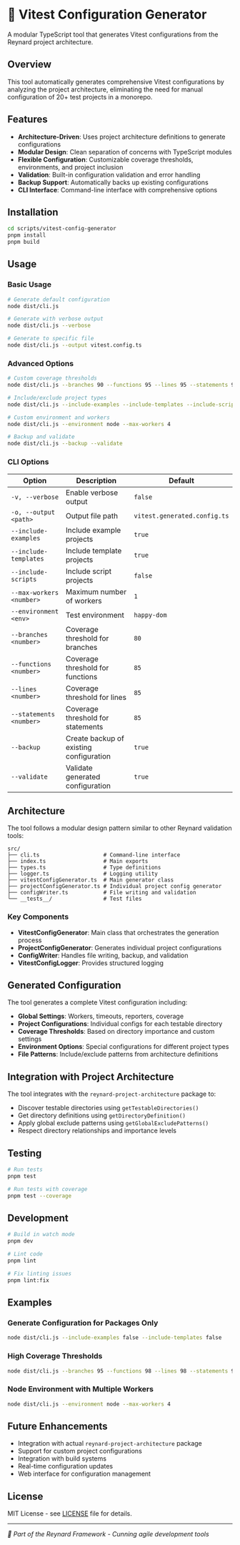 # 🦊 Vitest Configuration Generator

A modular TypeScript tool that generates Vitest configurations from the Reynard project architecture.

## Overview

This tool automatically generates comprehensive Vitest configurations by analyzing the project architecture, eliminating the need for manual configuration of 20+ test projects in a monorepo.

## Features

- **Architecture-Driven**: Uses project architecture definitions to generate configurations
- **Modular Design**: Clean separation of concerns with TypeScript modules
- **Flexible Configuration**: Customizable coverage thresholds, environments, and project inclusion
- **Validation**: Built-in configuration validation and error handling
- **Backup Support**: Automatically backs up existing configurations
- **CLI Interface**: Command-line interface with comprehensive options

## Installation

```bash
cd scripts/vitest-config-generator
pnpm install
pnpm build
```

## Usage

### Basic Usage

```bash
# Generate default configuration
node dist/cli.js

# Generate with verbose output
node dist/cli.js --verbose

# Generate to specific file
node dist/cli.js --output vitest.config.ts
```

### Advanced Options

```bash
# Custom coverage thresholds
node dist/cli.js --branches 90 --functions 95 --lines 95 --statements 95

# Include/exclude project types
node dist/cli.js --include-examples --include-templates --include-scripts

# Custom environment and workers
node dist/cli.js --environment node --max-workers 4

# Backup and validate
node dist/cli.js --backup --validate
```

### CLI Options

| Option | Description | Default |
|--------|-------------|---------|
| `-v, --verbose` | Enable verbose output | `false` |
| `-o, --output <path>` | Output file path | `vitest.generated.config.ts` |
| `--include-examples` | Include example projects | `true` |
| `--include-templates` | Include template projects | `true` |
| `--include-scripts` | Include script projects | `false` |
| `--max-workers <number>` | Maximum number of workers | `1` |
| `--environment <env>` | Test environment | `happy-dom` |
| `--branches <number>` | Coverage threshold for branches | `80` |
| `--functions <number>` | Coverage threshold for functions | `85` |
| `--lines <number>` | Coverage threshold for lines | `85` |
| `--statements <number>` | Coverage threshold for statements | `85` |
| `--backup` | Create backup of existing configuration | `true` |
| `--validate` | Validate generated configuration | `true` |

## Architecture

The tool follows a modular design pattern similar to other Reynard validation tools:

```
src/
├── cli.ts                    # Command-line interface
├── index.ts                  # Main exports
├── types.ts                  # Type definitions
├── logger.ts                 # Logging utility
├── vitestConfigGenerator.ts  # Main generator class
├── projectConfigGenerator.ts # Individual project config generator
├── configWriter.ts           # File writing and validation
└── __tests__/                # Test files
```

### Key Components

- **VitestConfigGenerator**: Main class that orchestrates the generation process
- **ProjectConfigGenerator**: Generates individual project configurations
- **ConfigWriter**: Handles file writing, backup, and validation
- **VitestConfigLogger**: Provides structured logging

## Generated Configuration

The tool generates a complete Vitest configuration including:

- **Global Settings**: Workers, timeouts, reporters, coverage
- **Project Configurations**: Individual configs for each testable directory
- **Coverage Thresholds**: Based on directory importance and custom settings
- **Environment Options**: Special configurations for different project types
- **File Patterns**: Include/exclude patterns from architecture definitions

## Integration with Project Architecture

The tool integrates with the `reynard-project-architecture` package to:

- Discover testable directories using `getTestableDirectories()`
- Get directory definitions using `getDirectoryDefinition()`
- Apply global exclude patterns using `getGlobalExcludePatterns()`
- Respect directory relationships and importance levels

## Testing

```bash
# Run tests
pnpm test

# Run tests with coverage
pnpm test --coverage
```

## Development

```bash
# Build in watch mode
pnpm dev

# Lint code
pnpm lint

# Fix linting issues
pnpm lint:fix
```

## Examples

### Generate Configuration for Packages Only

```bash
node dist/cli.js --include-examples false --include-templates false
```

### High Coverage Thresholds

```bash
node dist/cli.js --branches 95 --functions 98 --lines 98 --statements 98
```

### Node Environment with Multiple Workers

```bash
node dist/cli.js --environment node --max-workers 4
```

## Future Enhancements

- Integration with actual `reynard-project-architecture` package
- Support for custom project configurations
- Integration with build systems
- Real-time configuration updates
- Web interface for configuration management

## License

MIT License - see [LICENSE](../../../LICENSE.md) file for details.

---

_🦊 Part of the Reynard Framework - Cunning agile development tools_

